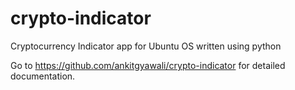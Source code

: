 # crypto-indicator
Cryptocurrency Indicator app for Ubuntu OS written using python

Go to https://github.com/ankitgyawali/crypto-indicator for detailed documentation.